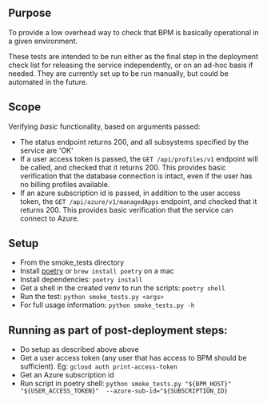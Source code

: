 

## Purpose
To provide a low overhead way to check that BPM is basically operational in a given environment.

These tests are intended to be run either as the final step in the deployment check list for releasing the service independently, or on an ad-hoc basis if needed.
They are currently set up to be run manually, but could be automated in the future.

## Scope
Verifying _basic_ functionality, based on arguments passed:
* The status endpoint returns 200, and all subsystems specified by the service are 'OK' 
* If a user access token is passed, the `GET /api/profiles/v1` endpoint will be called, and checked that it returns 200.
  This provides basic verification that the database connection is intact, even if the user has no billing profiles available.
* If an azure subscription id is passed, in addition to the user access token, the `GET /api/azure/v1/managedApps` endpoint, and checked that it returns 200.
  This provides basic verification that the service can connect to Azure.


## Setup
* From the smoke_tests directory
* Install [poetry](https://python-poetry.org) or `brew install poetry` on a mac
* Install dependencies: `poetry install`
* Get a shell in the created venv to run the scripts: `poetry shell`
* Run the test: `python smoke_tests.py <args>`
* For full usage information: `python smoke_tests.py -h`


## Running as part of post-deployment steps:
* Do setup as described above above
* Get a user access token (any user that has access to BPM should be sufficient). Eg: `gcloud auth print-access-token`
* Get an Azure subscription id
* Run script in poetry shell: `python smoke_tests.py "${BPM_HOST}" "${USER_ACCESS_TOKEN}"  --azure-sub-id="${SUBSCRIPTION_ID}`